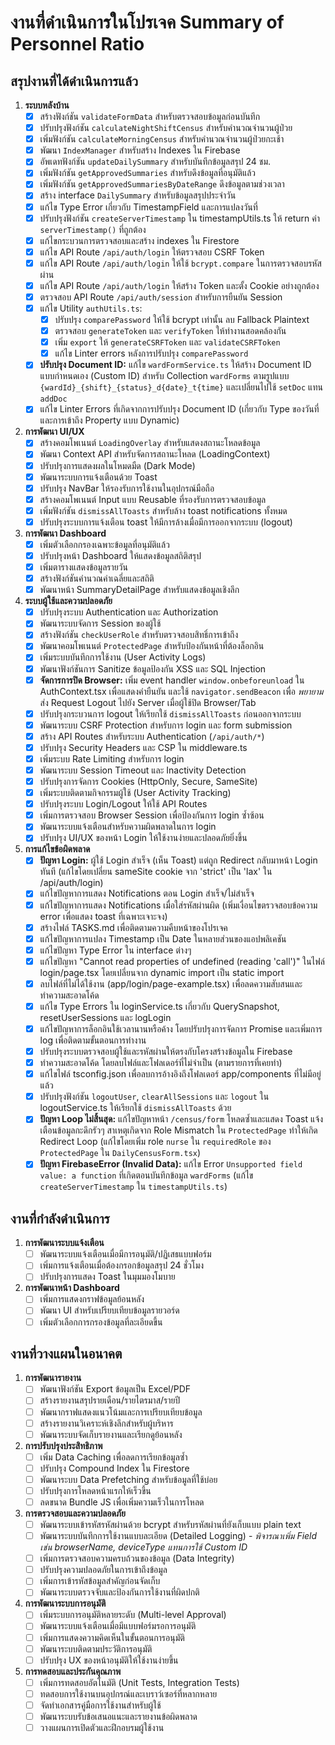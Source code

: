 # งานที่ดำเนินการในโปรเจค Summary of Personnel Ratio

## สรุปงานที่ได้ดำเนินการแล้ว

1. **ระบบหลังบ้าน**
   - [x] สร้างฟังก์ชัน `validateFormData` สำหรับตรวจสอบข้อมูลก่อนบันทึก
   - [x] ปรับปรุงฟังก์ชัน `calculateNightShiftCensus` สำหรับคำนวณจำนวนผู้ป่วย
   - [x] เพิ่มฟังก์ชัน `calculateMorningCensus` สำหรับคำนวณจำนวนผู้ป่วยกะเช้า
   - [x] พัฒนา `IndexManager` สำหรับสร้าง Indexes ใน Firebase
   - [x] อัพเดทฟังก์ชัน `updateDailySummary` สำหรับบันทึกข้อมูลสรุป 24 ชม.
   - [x] เพิ่มฟังก์ชัน `getApprovedSummaries` สำหรับดึงข้อมูลที่อนุมัติแล้ว
   - [x] เพิ่มฟังก์ชัน `getApprovedSummariesByDateRange` ดึงข้อมูลตามช่วงเวลา
   - [x] สร้าง interface `DailySummary` สำหรับข้อมูลสรุปประจำวัน
   - [x] แก้ไข Type Error เกี่ยวกับ TimestampField และการแปลงวันที่
   - [x] ปรับปรุงฟังก์ชัน `createServerTimestamp` ใน timestampUtils.ts ให้ return ค่า `serverTimestamp()` ที่ถูกต้อง
   - [x] แก้ไขกระบวนการตรวจสอบและสร้าง indexes ใน Firestore
   - [x] แก้ไข API Route `/api/auth/login` ให้ตรวจสอบ CSRF Token
   - [x] แก้ไข API Route `/api/auth/login` ให้ใช้ `bcrypt.compare` ในการตรวจสอบรหัสผ่าน
   - [x] แก้ไข API Route `/api/auth/login` ให้สร้าง Token และตั้ง Cookie อย่างถูกต้อง
   - [x] ตรวจสอบ API Route `/api/auth/session` สำหรับการยืนยัน Session
   - [x] แก้ไข Utility `authUtils.ts`:
       - [x] ปรับปรุง `comparePassword` ให้ใช้ bcrypt เท่านั้น ลบ Fallback Plaintext
       - [x] ตรวจสอบ `generateToken` และ `verifyToken` ให้ทำงานสอดคล้องกัน
       - [x] เพิ่ม `export` ให้ `generateCSRFToken` และ `validateCSRFToken`
       - [x] แก้ไข Linter errors หลังการปรับปรุง `comparePassword`
   - [x] **ปรับปรุง Document ID:** แก้ไข `wardFormService.ts` ให้สร้าง Document ID แบบกำหนดเอง (Custom ID) สำหรับ Collection `wardForms` ตามรูปแบบ `{wardId}_{shift}_{status}_d{date}_t{time}` และเปลี่ยนไปใช้ `setDoc` แทน `addDoc`
   - [x] แก้ไข Linter Errors ที่เกิดจากการปรับปรุง Document ID (เกี่ยวกับ Type ของวันที่ และการเข้าถึง Property แบบ Dynamic)

2. **การพัฒนา UI/UX**
   - [x] สร้างคอมโพเนนต์ `LoadingOverlay` สำหรับแสดงสถานะโหลดข้อมูล
   - [x] พัฒนา Context API สำหรับจัดการสถานะโหลด (LoadingContext)
   - [x] ปรับปรุงการแสดงผลในโหมดมืด (Dark Mode)
   - [x] พัฒนาระบบการแจ้งเตือนด้วย Toast
   - [x] ปรับปรุง NavBar ให้รองรับการใช้งานในอุปกรณ์มือถือ
   - [x] สร้างคอมโพเนนต์ Input แบบ Reusable ที่รองรับการตรวจสอบข้อมูล
   - [x] เพิ่มฟังก์ชัน `dismissAllToasts` สำหรับล้าง toast notifications ทั้งหมด
   - [x] ปรับปรุงระบบการแจ้งเตือน toast ให้มีการล้างเมื่อมีการออกจากระบบ (logout)

3. **การพัฒนา Dashboard**
   - [x] เพิ่มตัวเลือกกรองเฉพาะข้อมูลที่อนุมัติแล้ว
   - [x] ปรับปรุงหน้า Dashboard ให้แสดงข้อมูลสถิติสรุป
   - [x] เพิ่มตารางแสดงข้อมูลรายวัน
   - [x] สร้างฟังก์ชันคำนวณค่าเฉลี่ยและสถิติ
   - [x] พัฒนาหน้า SummaryDetailPage สำหรับแสดงข้อมูลเชิงลึก

4. **ระบบผู้ใช้และความปลอดภัย**
   - [x] ปรับปรุงระบบ Authentication และ Authorization
   - [x] พัฒนาระบบจัดการ Session ของผู้ใช้
   - [x] สร้างฟังก์ชัน `checkUserRole` สำหรับตรวจสอบสิทธิ์การเข้าถึง
   - [x] พัฒนาคอมโพเนนต์ `ProtectedPage` สำหรับป้องกันหน้าที่ต้องล็อกอิน
   - [x] เพิ่มระบบบันทึกการใช้งาน (User Activity Logs)
   - [x] พัฒนาฟังก์ชันการ Sanitize ข้อมูลป้องกัน XSS และ SQL Injection
   - [x] **จัดการการปิด Browser:** เพิ่ม event handler `window.onbeforeunload` ใน AuthContext.tsx เพื่อแสดงคำยืนยัน และใช้ `navigator.sendBeacon` เพื่อ *พยายาม* ส่ง Request Logout ไปยัง Server เมื่อผู้ใช้ปิด Browser/Tab
   - [x] ปรับปรุงกระบวนการ logout ให้เรียกใช้ `dismissAllToasts` ก่อนออกจากระบบ
   - [x] พัฒนาระบบ CSRF Protection สำหรับการ login และ form submission
   - [x] สร้าง API Routes สำหรับระบบ Authentication (`/api/auth/*`)
   - [x] ปรับปรุง Security Headers และ CSP ใน middleware.ts
   - [x] เพิ่มระบบ Rate Limiting สำหรับการ login
   - [x] พัฒนาระบบ Session Timeout และ Inactivity Detection
   - [x] ปรับปรุงการจัดการ Cookies (HttpOnly, Secure, SameSite)
   - [x] เพิ่มระบบติดตามกิจกรรมผู้ใช้ (User Activity Tracking)
   - [x] ปรับปรุงระบบ Login/Logout ให้ใช้ API Routes
   - [x] เพิ่มการตรวจสอบ Browser Session เพื่อป้องกันการ login ซ้ำซ้อน
   - [x] พัฒนาระบบแจ้งเตือนสำหรับความผิดพลาดในการ login
   - [x] ปรับปรุง UI/UX ของหน้า Login ให้ใช้งานง่ายและปลอดภัยยิ่งขึ้น

5. **การแก้ไขข้อผิดพลาด**
   - [x] **ปัญหา Login:** ผู้ใช้ Login สำเร็จ (เห็น Toast) แต่ถูก Redirect กลับมาหน้า Login ทันที (แก้ไขโดยเปลี่ยน sameSite cookie จาก 'strict' เป็น 'lax' ใน /api/auth/login)
   - [x] แก้ไขปัญหาการแสดง Notifications ตอน Login สำเร็จ/ไม่สำเร็จ
   - [x] แก้ไขปัญหาการแสดง Notifications เมื่อใส่รหัสผ่านผิด (เพิ่มเงื่อนไขตรวจสอบข้อความ error เพื่อแสดง toast ที่เฉพาะเจาะจง)
   - [x] สร้างไฟล์ TASKS.md เพื่อติดตามความคืบหน้าของโปรเจค
   - [x] แก้ไขปัญหาการแปลง Timestamp เป็น Date ในหลายส่วนของแอปพลิเคชัน
   - [x] แก้ไขปัญหา Type Error ใน interface ต่างๆ
   - [x] แก้ไขปัญหา "Cannot read properties of undefined (reading 'call')" ในไฟล์ login/page.tsx โดยเปลี่ยนจาก dynamic import เป็น static import
   - [x] ลบไฟล์ที่ไม่ได้ใช้งาน (app/login/page-example.tsx) เพื่อลดความสับสนและทำความสะอาดโค้ด
   - [x] แก้ไข Type Errors ใน loginService.ts เกี่ยวกับ QuerySnapshot, resetUserSessions และ logLogin
   - [x] แก้ไขปัญหาการล็อกอินใช้เวลานานหรือค้าง โดยปรับปรุงการจัดการ Promise และเพิ่มการ log เพื่อติดตามขั้นตอนการทำงาน
   - [x] ปรับปรุงระบบตรวจสอบผู้ใช้และรหัสผ่านให้ตรงกับโครงสร้างข้อมูลใน Firebase
   - [x] ทำความสะอาดโค้ด โดยลบไฟล์และโฟลเดอร์ที่ไม่จำเป็น (ตามรายการที่เคยทำ)
   - [x] แก้ไขไฟล์ tsconfig.json เพื่อลบการอ้างอิงถึงโฟลเดอร์ app/components ที่ไม่มีอยู่แล้ว
   - [x] ปรับปรุงฟังก์ชัน `logoutUser`, `clearAllSessions` และ `logout` ใน logoutService.ts ให้เรียกใช้ `dismissAllToasts` ด้วย
   - [x] **ปัญหา Loop ไม่สิ้นสุด:** แก้ไขปัญหาหน้า `/census/form` โหลดซ้ำและแสดง Toast แจ้งเตือนข้อมูลกะดึกรัวๆ สาเหตุเกิดจาก Role Mismatch ใน `ProtectedPage` ทำให้เกิด Redirect Loop (แก้ไขโดยเพิ่ม role `nurse` ใน `requiredRole` ของ `ProtectedPage` ใน `DailyCensusForm.tsx`)
   - [x] **ปัญหา FirebaseError (Invalid Data):** แก้ไข Error `Unsupported field value: a function` ที่เกิดตอนบันทึกข้อมูล `wardForms` (แก้ไข `createServerTimestamp` ใน `timestampUtils.ts`)

## งานที่กำลังดำเนินการ

1. **การพัฒนาระบบแจ้งเตือน**
   - [ ] พัฒนาระบบแจ้งเตือนเมื่อมีการอนุมัติ/ปฏิเสธแบบฟอร์ม
   - [ ] เพิ่มการแจ้งเตือนเมื่อต้องกรอกข้อมูลสรุป 24 ชั่วโมง
   - [ ] ปรับปรุงการแสดง Toast ในมุมมองโมบาย

2. **การพัฒนาหน้า Dashboard**
   - [ ] เพิ่มการแสดงกราฟข้อมูลย้อนหลัง
   - [ ] พัฒนา UI สำหรับเปรียบเทียบข้อมูลรายวอร์ด
   - [ ] เพิ่มตัวเลือกการกรองข้อมูลที่ละเอียดขึ้น

## งานที่วางแผนในอนาคต

1. **การพัฒนารายงาน**
   - [ ] พัฒนาฟังก์ชัน Export ข้อมูลเป็น Excel/PDF
   - [ ] สร้างรายงานสรุปรายเดือน/รายไตรมาส/รายปี
   - [ ] พัฒนากราฟแสดงแนวโน้มและการเปรียบเทียบข้อมูล
   - [ ] สร้างรายงานวิเคราะห์เชิงลึกสำหรับผู้บริหาร
   - [ ] พัฒนาระบบจัดเก็บรายงานและเรียกดูย้อนหลัง

2. **การปรับปรุงประสิทธิภาพ**
   - [ ] เพิ่ม Data Caching เพื่อลดการเรียกข้อมูลซ้ำ
   - [ ] ปรับปรุง Compound Index ใน Firestore
   - [ ] พัฒนาระบบ Data Prefetching สำหรับข้อมูลที่ใช้บ่อย
   - [ ] ปรับปรุงการโหลดหน้าแรกให้เร็วขึ้น
   - [ ] ลดขนาด Bundle JS เพื่อเพิ่มความเร็วในการโหลด

3. **การตรวจสอบและความปลอดภัย**
   - [ ] พัฒนาระบบเข้ารหัสรหัสผ่านด้วย bcrypt สำหรับรหัสผ่านที่ยังเก็บแบบ plain text
   - [ ] พัฒนาระบบบันทึกการใช้งานแบบละเอียด (Detailed Logging) - *พิจารณาเพิ่ม Field เช่น browserName, deviceType แทนการใช้ Custom ID*
   - [ ] เพิ่มการตรวจสอบความครบถ้วนของข้อมูล (Data Integrity) 
   - [ ] ปรับปรุงความปลอดภัยในการเข้าถึงข้อมูล
   - [ ] เพิ่มการเข้ารหัสข้อมูลสำคัญก่อนจัดเก็บ
   - [ ] พัฒนาระบบตรวจจับและป้องกันการใช้งานที่ผิดปกติ

4. **การพัฒนาระบบการอนุมัติ**
   - [ ] เพิ่มระบบการอนุมัติหลายระดับ (Multi-level Approval)
   - [ ] พัฒนาระบบแจ้งเตือนเมื่อมีแบบฟอร์มรอการอนุมัติ
   - [ ] เพิ่มการแสดงความคิดเห็นในขั้นตอนการอนุมัติ
   - [ ] พัฒนาระบบติดตามประวัติการอนุมัติ
   - [ ] ปรับปรุง UX ของหน้าอนุมัติให้ใช้งานง่ายขึ้น

5. **การทดสอบและประกันคุณภาพ**
   - [ ] เพิ่มการทดสอบอัตโนมัติ (Unit Tests, Integration Tests)
   - [ ] ทดสอบการใช้งานบนอุปกรณ์และเบราว์เซอร์ที่หลากหลาย
   - [ ] จัดทำเอกสารคู่มือการใช้งานสำหรับผู้ใช้
   - [ ] พัฒนาระบบรับข้อเสนอแนะและรายงานข้อผิดพลาด
   - [ ] วางแผนการเปิดตัวและฝึกอบรมผู้ใช้งาน 